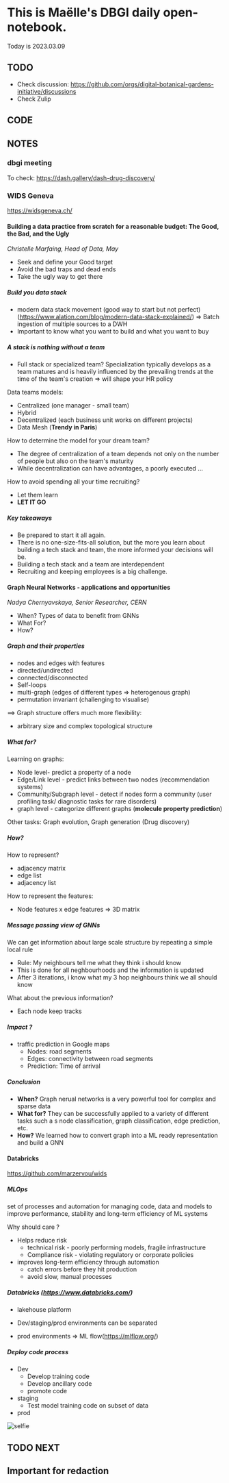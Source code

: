 

# This is Maëlle's DBGI daily open-notebook.

Today is 2023.03.09


## TODO

- Check discussion: https://github.com/orgs/digital-botanical-gardens-initiative/discussions
- Check Zulip

## CODE

## NOTES

### dbgi meeting
To check:
https://dash.gallery/dash-drug-discovery/




### WIDS Geneva
https://widsgeneva.ch/
#### Building a data practice from scratch for a reasonable budget: The Good, the Bad, and the Ugly
*Christelle Marfaing, Head of Data, May*

- Seek and define your Good target
- Avoid the bad traps and dead ends
- Take the ugly way to get there


##### Build you data stack
- modern data stack movement (good way to start but not perfect) (https://www.alation.com/blog/modern-data-stack-explained/) => Batch ingestion of multiple sources to a DWH
- Important to know what you want to build and what you want to buy

##### A stack is nothing without a team
- Full stack or specialized team?
Specialization typically develops as a team matures and is heavily influenced by the prevailing trends at the time of the team's creation => will shape your HR policy

Data teams models:
- Centralized (one manager - small team)
- Hybrid
- Decentralized (each business unit works on different projects)
- Data Mesh (**Trendy in Paris**)

How to determine the model for your dream team?
- The degree of centralization of a team depends not only on the number of people but also on the team's maturity
- While decentralization can have advantages, a poorly executed ...

How to avoid spending all your time recruiting?
- Let them learn
- **LET IT GO**

##### Key takeaways
- Be prepared to start it all again.
- There is no one-size-fits-all solution, but the more you learn about building a tech stack and team, the more informed your decisions will be.
- Building a tech stack and a team are interdependent
- Recruiting and keeping employees is a big challenge.



#### Graph Neural Networks - applications and opportunities
*Nadya Chernyavskaya, Senior Researcher, CERN*

- When? Types of data to benefit from GNNs
- What For? 
- How?

##### Graph and their properties
- nodes and edges with features
- directed/undirected
- connected/disconnected
- Self-loops
- multi-graph (edges of different types => heterogenous graph)
- permutation invariant (challenging to visualise)

==> Graph structure offers much more flexibility:
- arbitrary size and complex topological structure

##### What for?
Learning on graphs:
- Node level- predict a property of a node
- Edge/Link level - predict links between two nodes (recommendation systems)
- Community/Subgraph level - detect if nodes form a community (user profiling task/ diagnostic tasks for rare disorders)
- graph level - categorize different graphs (**molecule property prediction**)

Other tasks: Graph evolution, Graph generation (Drug discovery)

##### How?
How to represent?
- adjacency matrix
- edge list 
- adjacency list

How to represent the features:
- Node features x edge features => 3D matrix

##### Message passing view of GNNs
We can get information about large scale structure by repeating a simple local rule
- Rule: My neighbours tell me what they think i should know
- This is done for all neghbourhoods and the information is updated
- After 3 iterations, i know what my 3 hop neighbours think we all should know

What about the previous information?
- Each node keep tracks 


##### Impact ?
- traffic prediction in Google maps
  * Nodes: road segments
  * Edges: connectivity between road segments
  * Prediction: Time of arrival

##### Conclusion
- **When?** Graph nerual networks is a very powerful tool for complex and sparse data
- **What for?** They can be successfully applied to a variety of different tasks such a s node classification, graph classification, edge prediction, etc.
- **How?** We learned how to convert graph into a ML ready representation and build a GNN


#### Databricks
https://github.com/marzervou/wids

##### MLOps
set of processes and automation for managing code, data and models to improve performance, stability and long-term efficiency of ML systems

Why should care ?
- Helps reduce risk
  * technical risk - poorly performing models, fragile infrastructure
  * Compliance risk - violating regulatory or corporate policies
- improves long-term efficiency through automation
  * catch errors before they hit production
  * avoid slow, manual processes


##### Databricks (https://www.databricks.com/)
- lakehouse platform
- Dev/staging/prod environments can be separated


- prod environments => ML flow(https://mlflow.org/)

##### Deploy code process
- Dev
  * Develop training code
  * Develop ancillary code
  * promote code
- staging
  * Test model training code on subset of data
- prod



![selfie](assets/images/widsgeneva.jpeg)


## TODO NEXT



## Important for redaction
